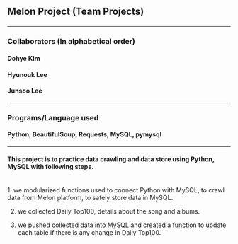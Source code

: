 
<h2> Melon Project (Team Projects)
<hr>
<h3> Collaborators (In alphabetical order) <br>
<h4> Dohye Kim
<h4> Hyunouk Lee
 <h4> Junsoo Lee </h4>

<hr>
<h3> Programs/Language used <br>
<h4> Python, BeautifulSoup, Requests, MySQL, pymysql </h4>
<hr>
<h4> This project is to practice data crawling and data store using Python, MySQL with following steps. </h4> <br>
1. we modularized functions used to connect Python with MySQL, to crawl data from Melon platform, to safely store data in MySQL. <br>

2. we collected Daily Top100, details about the song and albums.<br>

3. we pushed collected data into MySQL and created a function to update each table if there is any change in Daily Top100. <br>
